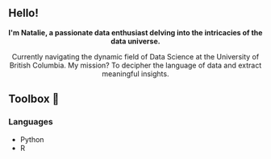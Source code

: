 ## Hello!

<p align="center"><strong>I'm Natalie, a passionate data enthusiast delving into the intricacies of the data universe.</strong></p>

<p align="center">Currently navigating the dynamic field of Data Science at the University of British Columbia. My mission? To decipher the language of data and extract meaningful insights.</p>

## Toolbox 🧠

### Languages
- Python
- R
